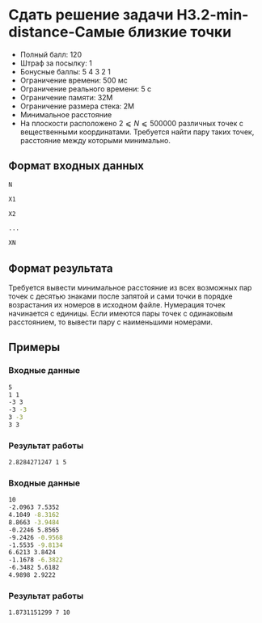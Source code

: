 # Сдать решение задачи H3.2-min-distance-Самые близкие точки
* Полный балл:	120
* Штраф за посылку:	1
* Бонусные баллы:	5 4 3 2 1
* Ограничение времени:	500 мс
* Ограничение реального времени:	5 с
* Ограничение памяти:	32M
* Ограничение размера стека:	2M
* Минимальное расстояние
* На плоскости расположено $2⩽N⩽500000$ различных точек с вещественными координатами. Требуется найти пару таких точек, расстояние между которыми минимально.

## Формат входных данных
```bash
N

X1

X2

...

XN
```
## Формат результата
Требуется вывести минимальное расстояние из всех возможных пар точек с десятью знаками после запятой и сами точки в порядке возрастания их номеров в исходном файле. Нумерация точек начинается с единицы. Если имеются пары точек с одинаковым расстоянием, то вывести пару с наименьшими номерами.

## Примеры
### Входные данные
```bash
5
1 1 
-3 3 
-3 -3 
3 -3 
3 3
```

### Результат работы
```bash
2.8284271247 1 5
```
    
### Входные данные
```bash
10
-2.0963 7.5352
4.1049 -8.3162
8.8663 -3.9484
-0.2246 5.8565
-9.2426 -0.9568
-1.5535 -9.8134
6.6213 3.8424
-1.1678 -6.3822
-6.3482 5.6182
4.9898 2.9222    
```

### Результат работы
```bash
1.8731151299 7 10
```